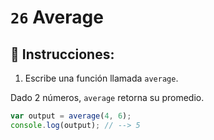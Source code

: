 # `26` Average

## 📝 Instrucciones:

1. Escribe una función llamada `average`.

Dado 2 números, `average` retorna su promedio.

```Javascript
var output = average(4, 6);
console.log(output); // --> 5
```